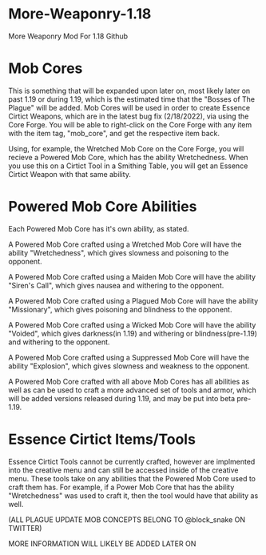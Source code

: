 # More-Weaponry-1.18
More Weaponry Mod For 1.18 Github


# Mob Cores
This is something that will be expanded upon later on, most likely later on past 1.19 or during 1.19, which is the estimated time that the "Bosses of The Plague" will be added.
Mob Cores will be used in order to create Essence Cirtict Weapons, which are in the latest bug fix (2/18/2022), via using the Core Forge. You will be able to right-click on the
Core Forge with any item with the item tag, "mob_core", and get the respective item back.

Using, for example, the Wretched Mob Core on the Core Forge, you will recieve a Powered Mob Core, which has the ability Wretchedness. When you use this on a Cirtict Tool in a
Smithing Table, you will get an Essence Cirtict Weapon with that same ability.


# Powered Mob Core Abilities
Each Powered Mob Core has it's own ability, as stated.

A Powered Mob Core crafted using a Wretched Mob Core will have the ability "Wretchedness", which gives slowness and poisoning to the opponent.

A Powered Mob Core crafted using a Maiden Mob Core will have the ability "Siren's Call", which gives nausea and withering to the opponent.

A Powered Mob Core crafted using a Plagued Mob Core will have the ability "Missionary", which gives poisoning and blindness to the opponent.

A Powered Mob Core crafted using a Wicked Mob Core will have the ability "Voided", which gives darkness(in 1.19) and withering or blindness(pre-1.19) and withering to the opponent.

A Powered Mob Core crafted using a Suppressed Mob Core will have the ability "Explosion", which gives slowness and weakness to the opponent.

A Powered Mob Core crafted with all above Mob Cores has all abilities as well as can be used to craft a more advanced set of tools and armor, which will be added versions
released during 1.19, and may be put into beta pre-1.19.


# Essence Cirtict Items/Tools
Essence Cirtict Tools cannot be currently crafted, however are implmented into the creative menu and can still be accessed inside of the creative menu. These tools take on
any abilities that the Powered Mob Core used to craft them has. For example, if a Power Mob Core that has the ability "Wretchedness" was used to craft it, then the tool would
have that ability as well.



(ALL PLAGUE UPDATE MOB CONCEPTS BELONG TO @block_snake ON TWITTER)

MORE INFORMATION WILL LIKELY BE ADDED LATER ON
